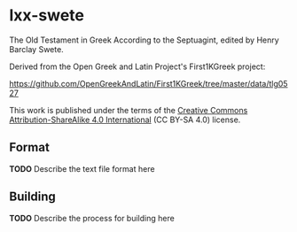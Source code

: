 # lxx-swete

The Old Testament in Greek According to the Septuagint, edited by
Henry Barclay Swete.

Derived from the Open Greek and Latin Project's First1KGreek project:

https://github.com/OpenGreekAndLatin/First1KGreek/tree/master/data/tlg0527

This work is published under the terms of the [Creative Commons
Attribution-ShareAlike 4.0
International](https://creativecommons.org/licenses/by-sa/4.0/) (CC
BY-SA 4.0) license.

## Format

**TODO** Describe the text file format here

## Building

**TODO** Describe the process for building here

